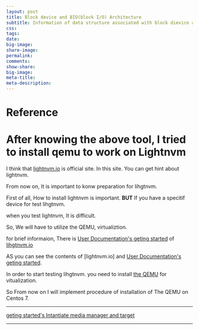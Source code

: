 ```yaml
---
layout: post
title: Block device and BIO(block I/O) Architecture
subtitle: Information of data structure associated with block dievice and layer
css:
tags:
date:
big-image:
share-image:
permalink:
comments:
show-share:
big-image:
meta-title:
meta-description:
---
```






# Reference




# After knowing the above tool, I tried to install qemu to work on Lightnvm

 I think that [lightnvm.io](http://lightnvm.io/) is official site. In this site. You can get hint about lightnvm. 
 
 From now on, It is important to konw preparation for lihgtnvm. 
 
 First of all, How to install lightnvm is important. **BUT** If you have a specitif device for test lihgtnvm. 
 
 when you test lightnvm, It is difficult.
 
 So, We will have to utilize the QEMU, virtualiztion. 
 
 for brief informaion, There is [User Documentation's geting started](http://openchannelssd.readthedocs.io/en/latest/gettingstarted/) of [lihgtnvm.io](http://lightnvm.io/)

 AS you can see the contents of [lightnvm.io] and [User Documentation's geting started](http://openchannelssd.readthedocs.io/en/latest/gettingstarted/).
 
 In order to start testing lihgtnvm. you need to install [the QEMU](http://wiki.qemu.org/Main_Page) for vitualization. 
 
 So From now on I will implement procedure of installation of The QEMU on Centos 7. 
 
--------------------------------------------------------------------------------------------------------------------
 
 [geting started's Intantiate media manager and target ](http://openchannelssd.readthedocs.io/en/latest/gettingstarted/#instantiate-media-manager-and-target)
 


--------- 
